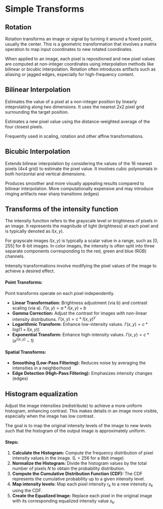 # Simple Transforms

## Rotation
Rotation transforms an image or signal by turning it around a foxed point, usually the center. This is a geometric transformation that involves a matrix operation to map input coordinates to new rotated coordinates.

When applied to an image, each pixel is repositioned and new pixel values are computed at non-integer coordinates using interpolation methods like bilinear or bicubic interpolation. Rotation often introduces artifacts such as aliasing or jagged edges, especially for high-frequency content.

## Bilinear Interpolation
Estimates the value of a pixel at a non-integer position by linearly inteprolating along two dimensions. It uses the nearest 2x2 pixel grid surrounding the target position.

Estimates a new pixel value using the distance-weighted average of the four closest pixels.

Frequently used in scaling, rotation and other affine transformations.

## Bicubic Interpolation
Extends bilinear interpolation by considering the values of the 16 nearest pixels (4x4 grid) to estimate the pixel value. It involves cubic polynomials in both horizontal and vertical dimensions.

Produces smoother and more visually appealing results compared to bilinear interpolation. More computationally expensive and may introduce ringing artifacts near sharp transitions (edges)

## Transforms of the intensity function
The intensity function refers to the grayscale level or brightness of pixels in an image. It represents the magnitude of light (brightness) at each pixel and is typically denoted as $I(x, y)$.

For grayscale images $I(x, y)$ is typically a scalar value in a range, such as [0, 255] for 8-bit images. In color images, the intensity is often split into three separate components corresponding to the red, green and blue (RGB) channels.

Intensity transformations involve modifying the pixel values of the image to achieve a desired effect.

#### Point Transforms:
Point transforms operate on each pixel independently.
- **Linear Transformation:** Brightness adjustment (via b) and contrast scaling (via a). $I'(x, y) = a * I(x, y) + b$
- **Gamma Correction:** Adjust the contrast for images with non-linear intensity distributions. $I'(x, y) = c * I(x, y)^γ$
- **Logarithmic Transform:** Enhance low-intensity values. $I'(x, y) = c * log(1 + I(x, y))$
- **Exponential Transform:** Enhance high-intensity values. $I'(x, y) = c * (e^{I(x, y)} - 1)$

#### Spatial Transforms:
- **Smoothing (Low-Pass Filtering):** Reduces noise by averaging the intensities in a neighborhood
- **Edge Detection (High-Pass Filtering):** Emphasizes intensity changes (edges)

## Histogram equalization
Adjust the image intensities (redistribute) to achieve a more uniform histogram, enhancing contrast. This makes details in an image more visible, especially when the image has low contrast.

The goal is to map the original intensity levels of the image to new levels such that the histogram of the output image is approximately uniform.

#### Steps:
1. **Calculate the Histogram:** Compute the frequency distribution of pixel intensity values in the image. (L = 256 for a 8bit image)
2. **Normalize the Histogram:** Divide the histogram values by the total number of pixels $N$ to obtain the probability distribution.
3. **Compute the Cumulative Distribution Function (CDF):** The CDF represents the cumulative probability up to a given intensity level.
4. **Map intensity levels:** Map each pixel intensity $r_k$ to a new intensity $s_k$ using the CDF.
5. **Create the Equalized Image:** Replace each pixel in the original image with its corresponding equalized intensity value $s_k$.

